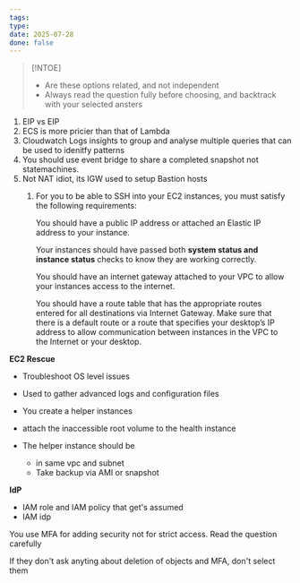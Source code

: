 ```yaml
---
tags: 
type: 
date: 2025-07-28
done: false
---
```

> [!NTOE] 
> - Are these options related, and not independent
> - Always read the question fully before choosing, and backtrack with your selected ansters
1. EIP vs EIP
2. ECS is more pricier than that of Lambda
3. Cloudwatch Logs insights to group and analyse multiple queries that can be used to idenitfy patterns
4. You should use event bridge to share a completed snapshot not statemachines.
5. Not NAT idiot, its IGW used to setup Bastion hosts
	1. For you to be able to SSH into your EC2 instances, you must satisfy the following requirements:

		You should have a public IP address or attached an Elastic IP address to your instance.
		
		Your instances should have passed both **system status and instance status** checks to know they are working correctly.
		
		You should have an internet gateway attached to your VPC to allow your instances access to the internet.
		
		You should have a route table that has the appropriate routes entered for all destinations via Internet Gateway. Make sure that there is a default route or a route that specifies your desktop’s IP address to allow communication between instances in the VPC to the Internet or your desktop.

**EC2 Rescue**
- Troubleshoot OS level issues
- Used to gather advanced logs and configuration files

- You create a helper instances
- attach the inaccessible root volume to the health instance
- The helper instance should be
	- in same vpc and subnet
	- Take backup via AMI or snapshot

**IdP**
- IAM role and IAM policy that get's assumed
- IAM idp 

You use MFA for adding security not for strict access. Read the question carefully

If they don't ask anyting about deletion of objects and MFA, don't select them

